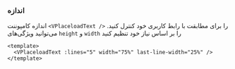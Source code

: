 ### اندازه

اندازه کامپوننت `<VPlaceloadText />` را برای مطابقت با رابط کاربری خود کنترل کنید.
می‌توانید ویژگی‌های `height` و `width` را بر اساس نیاز خود تنظیم کنید

<!--code-->

```vue
<template>
  <VPlaceloadText :lines="5" width="75%" last-line-width="25%" />
</template>
```

<!--/code-->

<!--example-->

<VPlaceloadText :lines="5" width="75%" last-line-width="25%" />

<!--/example-->
